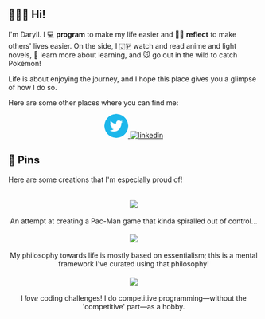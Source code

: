 ## 🙍🏻‍♂️ Hi!

I'm Daryll. I 💻 **program** to make my life easier and ✍🏻 **reflect** to make others' lives easier. On the side, I 🇯🇵 watch and read anime and light novels, 🧠 learn more about learning, and 🐭 go out in the wild to catch Pokémon!

Life is about enjoying the journey, and I hope this place gives you a glimpse of how I do so.

Here are some other places where you can find me:

<div align="center">
  <a href="https://twitter.com/daryll_ko" target="_blank" rel="noopener noreferrer">
    <img src="./images/twitter.webp" alt="twitter" style="height: 3rem; border-radius: 50%;">
  </a>
  <a href="https://www.linkedin.com/in/daryll-ko/" target="_blank" rel="noopener noreferrer">
    <img src="https://bankimooncentre.org/wp-content/uploads/2020/05/LinkedIn-Icon-Square.png" alt="linkedin" style="height: 3rem;">
  </a>
</div>

## 📌 Pins

Here are some creations that I'm especially proud of!

<div align="center">
  <br>
  <a href="https://github.com/daryll-ko/poke-man">
    <img align="center" src="https://github-readme-stats.vercel.app/api/pin/?username=daryll-ko&repo=poke-man&bg_color=0,650DD9,7B1DC9,9127BE,A42FB1,B536A2,C33C92,CF3F7B,DC4767,E94949,F45115&hide_border=true&text_color=DEFFCA&title_color=DEFFCA&icon_color=DEFFCA" />
  </a>
  <br>
  <br>
  An attempt at creating a Pac-Man game that kinda spiralled out of control...
  <br>
  <br>
  <a href="https://github.com/daryll-ko/style-guide">
    <img align="center" src="https://github-readme-stats.vercel.app/api/pin/?username=daryll-ko&repo=style-guide&bg_color=0,650DD9,7B1DC9,9127BE,A42FB1,B536A2,C33C92,CF3F7B,DC4767,E94949,F45115&hide_border=true&text_color=DEFFCA&title_color=DEFFCA&icon_color=DEFFCA" />
  </a>
  <br>
  <br>
  My philosophy towards life is mostly based on essentialism; this is a mental framework I've curated using that philosophy!
  <br>
  <br>
  <a href="https://github.com/daryll-ko/rec-prog">
    <img align="center" src="https://github-readme-stats.vercel.app/api/pin/?username=daryll-ko&repo=rec-prog&bg_color=0,650DD9,7B1DC9,9127BE,A42FB1,B536A2,C33C92,CF3F7B,DC4767,E94949,F45115&hide_border=true&text_color=DEFFCA&title_color=DEFFCA&icon_color=DEFFCA" />
  </a>
  <br>
  <br>
  I <i>love</i> coding challenges! I do competitive programming—without the 'competitive' part—as a hobby.
</div>
